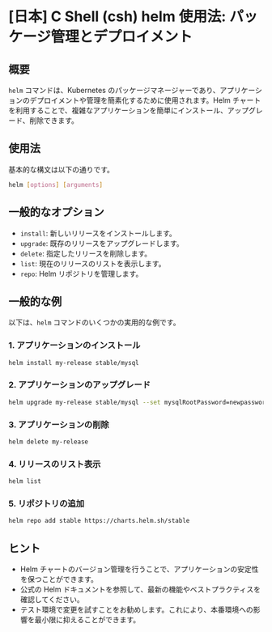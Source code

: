 # [日本] C Shell (csh) helm 使用法: パッケージ管理とデプロイメント

## 概要
`helm` コマンドは、Kubernetes のパッケージマネージャーであり、アプリケーションのデプロイメントや管理を簡素化するために使用されます。Helm チャートを利用することで、複雑なアプリケーションを簡単にインストール、アップグレード、削除できます。

## 使用法
基本的な構文は以下の通りです。

```bash
helm [options] [arguments]
```

## 一般的なオプション
- `install`: 新しいリリースをインストールします。
- `upgrade`: 既存のリリースをアップグレードします。
- `delete`: 指定したリリースを削除します。
- `list`: 現在のリリースのリストを表示します。
- `repo`: Helm リポジトリを管理します。

## 一般的な例
以下は、`helm` コマンドのいくつかの実用的な例です。

### 1. アプリケーションのインストール
```bash
helm install my-release stable/mysql
```

### 2. アプリケーションのアップグレード
```bash
helm upgrade my-release stable/mysql --set mysqlRootPassword=newpassword
```

### 3. アプリケーションの削除
```bash
helm delete my-release
```

### 4. リリースのリスト表示
```bash
helm list
```

### 5. リポジトリの追加
```bash
helm repo add stable https://charts.helm.sh/stable
```

## ヒント
- Helm チャートのバージョン管理を行うことで、アプリケーションの安定性を保つことができます。
- 公式の Helm ドキュメントを参照して、最新の機能やベストプラクティスを確認してください。
- テスト環境で変更を試すことをお勧めします。これにより、本番環境への影響を最小限に抑えることができます。